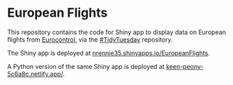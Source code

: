 # European Flights

This repository contains the code for Shiny app to display data on European flights from [Eurocontrol](https://ansperformance.eu/data/), via the [#TidyTuesday](https://github.com/rfordatascience/tidytuesday) repository.

The Shiny app is deployed at [nrennie35.shinyapps.io/EuropeanFlights](https://nrennie35.shinyapps.io/EuropeanFlights/).

A Python version of the same Shiny app is deployed at [keen-peony-5c6a8c.netlify.app/](https://keen-peony-5c6a8c.netlify.app/).
